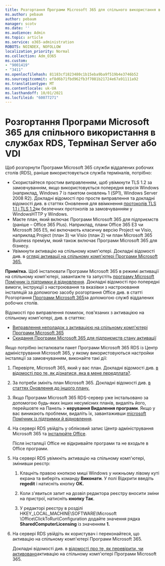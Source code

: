 ```yaml
---
title: Розгортання Програми Microsoft 365 для спільного використання в службах RDS, Термінал Server або VDI
ms.author: pebaum
author: pebaum
manager: scotv
ms.date: ''
ms.audience: Admin
ms.topic: article
ms.service: o365-administration
ROBOTS: NOINDEX, NOFOLLOW
localization_priority: Normal
ms.collection: Adm_O365
ms.custom:
- "9001419"
- "3411"
ms.openlocfilehash: 81183cf1823480c1b15eba9ba9f519b4e3746b52
ms.sourcegitcommit: ef8d6b71fbd962fb3f7081b21724e67a91111a92
ms.translationtype: MT
ms.contentlocale: uk-UA
ms.lasthandoff: 10/01/2021
ms.locfileid: "60077271"
---
```

# <a name="deploying-microsoft-365-apps-for-shared-use-on-rds-terminal-server-or-vdi"></a>Розгортання Програми Microsoft 365 для спільного використання в службах RDS, Термінал Server або VDI

Щоб розгорнути Програми Microsoft 365 служби віддалених робочих столів (RDS), раніше використовується служба терміналів, потрібно:

- Скористайтеся простим виправленням, щоб увімкнути TLS 1.2 за замовчуванням, якщо використовується попередня версія Windows (наприклад, Windows 7 із пакетом оновлень 1 (SP1), Windows Server 2008 R2). Докладні відомості про просте виправлення та докладні відомості див. в статтях Оновлення для ввімкнення [протоколів TLS 1.1 і TLS 1.2](https://support.microsoft.com/en-us/topic/update-to-enable-tls-1-1-and-tls-1-2-as-default-secure-protocols-in-winhttp-in-windows-c4bd73d2-31d7-761e-0178-11268bb10392#bkmk_easy)як безпечних протоколів за замовчуванням у WindowsHTTP у Windows. 
- Маєте план, який включає Програми Microsoft 365 для підприємств (раніше – Office 365 Plus). Наприклад, плани Office 365 E3 чи Microsoft 365 E5, які включають класичну версію Project чи Visio, наприклад Project (план 3) чи Visio (план 2) чи план Microsoft 365 Business преміум, який також включає Програми Microsoft 365 для бізнесу.
- Увімкнути активацію на спільному комп'ютері. Докладні відомості див. в [огляді активації на спільному комп'ютері Програми Microsoft 365.](https://docs.microsoft.com/deployoffice/overview-shared-computer-activation)

**Примітка.** Щоб інсталювати Програми Microsoft 365 в режимі активації на спільному комп'ютері, завантажте та запустіть [програму Microsoft Помічник із підтримки й відновлення](https://aka.ms/SaRA_OfficeSCA_M365Portal). Докладні відомості про попередні вимоги, інструкції з настроювання та вказівки з настроювання інсталяцій за допомогою засобу розгортання Office див. в статті Розгортання [Програми Microsoft 365](https://docs.microsoft.com/deployoffice/deploy-microsoft-365-apps-remote-desktop-services)за допомогою служб віддалених робочих столів.

Відомості про виправлення помилок, пов'язаних з активацією на спільному комп'ютері, див. в статтях:

- [Виправлення неполадок з активацією на спільному комп'ютері Програми Microsoft 365](https://docs.microsoft.com/deployoffice/troubleshoot-shared-computer-activation)
- [Скидання Програми Microsoft 365 для підприємств стану активації](https://docs.microsoft.com/office/troubleshoot/activation/reset-office-365-proplus-activation-state)

Якщо потрібно інсталювати пакет Програми Microsoft 365 RDS із Центр адміністрування Microsoft 365, у якому використовуються настройки інсталяції за замовчуванням, виконайте такі дії:

1. Перевірте, Microsoft 365, який у вас план. Докладні відомості див. [в відомості про те, як дізнатися, яка в мене передплата?](https://docs.microsoft.com/microsoft-365/admin/admin-overview/what-subscription-do-i-have).

1. За потреби змініть план Microsoft 365. Докладні відомості див. [в статтях Оновлення до іншого плану.](https://docs.microsoft.com/microsoft-365/commerce/subscriptions/upgrade-to-different-plan)

1. Якщо Програми Microsoft 365 RDS-сервер уже інстальовано за допомогою будь-яких інших несумісних планів, видаліть його, перейшовте на Панель   >  **керування Видалення програми**. Якщо у вас виникають проблеми, видаліть їх, завантаживши [microsoft Помічник із підтримки й відновлення](https://aka.ms/SARA-OfficeUninstall-Alchemy).

1. На сервері RDS увійдіть у обліковий запис Центр адміністрування Microsoft 365 та [інсталюйте Office](https://portal.office.com/OLS/MySoftware.aspx).

   Після інсталяції Office не відкривайте програми та не входьте в Office програми.

1. На сервері RDS увімкніть активацію на спільному комп'ютері, змінивши реєстр:

   1. Клацніть правою кнопкою миші Windows у нижньому лівому куті екрана та виберіть команду **Виконати**. У полі Відкрити введіть **regedit** і натисніть кнопку **OK.**

   1. Коли з'явиться запит на дозвіл редактора реєстру вносити зміни на пристрої, натисніть **кнопку Так**.

   1. У редакторі реєстру в розділі HKEY_LOCAL_MACHINE\SOFTWARE\Microsoft \Office\ClickToRun\Configuration додайте значення рядка **SharedComputerLicensing** із значенням **1.**

1. На сервері RDS увійдіть як користувач і переконайтеся, що активацію на спільному комп'ютері Програми Microsoft 365. 

   Докладні відомості див. в [відомості про те, як перевірити, чи активовано](https://docs.microsoft.com/deployoffice/troubleshoot-shared-computer-activation#verify-that-shared-computer-activation-is-enabled-for-microsoft-365-apps)активацію на спільному комп'ютері Програми Microsoft 365.